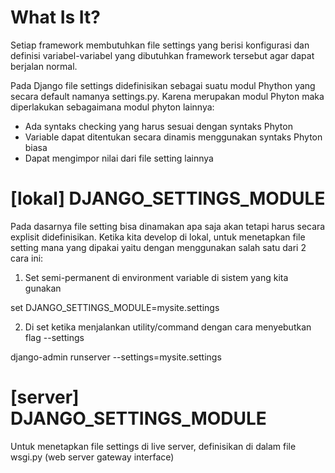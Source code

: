 
What Is It?
===========
Setiap framework membutuhkan file settings yang berisi konfigurasi dan definisi variabel-variabel yang dibutuhkan framework tersebut agar dapat berjalan normal.

Pada Django file settings didefinisikan sebagai suatu modul Phython yang secara default namanya settings.py. Karena merupakan modul Phyton maka diperlakukan sebagaimana modul phyton lainnya:
- Ada syntaks checking yang harus sesuai dengan syntaks Phyton
- Variable dapat ditentukan secara dinamis menggunakan syntaks Phyton biasa
- Dapat mengimpor nilai dari file setting lainnya


[lokal] DJANGO_SETTINGS_MODULE
==============================
Pada dasarnya file setting bisa dinamakan apa saja akan tetapi harus secara explisit didefinisikan. Ketika kita develop di lokal, untuk menetapkan file setting mana yang dipakai yaitu dengan menggunakan salah satu dari 2 cara ini:

1. Set semi-permanent di environment variable di sistem yang kita gunakan

  set DJANGO_SETTINGS_MODULE=mysite.settings
  
2. Di set ketika menjalankan utility/command dengan cara menyebutkan flag --settings

  django-admin runserver --settings=mysite.settings
  
  
[server] DJANGO_SETTINGS_MODULE
===============================
Untuk menetapkan file settings di live server, definisikan di dalam file wsgi.py (web server gateway interface)
